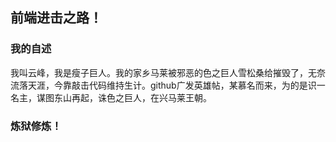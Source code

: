 ## 前端进击之路！
### 我的自述 
  我叫云峰，我是瘦子巨人。我的家乡马莱被邪恶的色之巨人雪松桑给摧毁了，无奈流落天涯，今靠敲击代码维持生计。github广发英雄帖，某慕名而来，为的是识一名主，谋图东山再起，诛色之巨人，在兴马莱王朝。
### 炼狱修炼！

